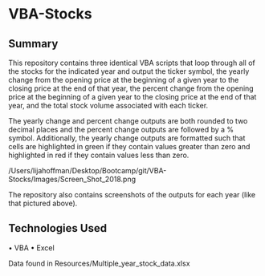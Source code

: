 # VBA-Stocks

## Summary

This repository contains three identical VBA scripts that loop through all of the stocks for the indicated year and output the ticker symbol, the yearly change from the opening price at the beginning of a given year to the closing price at the end of that year, the percent change from the opening price at the beginning of a given year to the closing price at the end of that year, and the total stock volume associated with each ticker. 

The yearly change and percent change outputs are both rounded to two decimal places and the percent change outputs are followed by a % symbol. Additionally, the yearly change outputs are formatted such that cells are highlighted in green if they contain values greater than zero and highlighted in red if they contain values less than zero. 


/Users/lijahoffman/Desktop/Bootcamp/git/VBA-Stocks/Images/Screen_Shot_2018.png


The repository also contains screenshots of the outputs for each year (like that pictured above). 


## Technologies Used
• VBA 
• Excel 



Data found in Resources/Multiple_year_stock_data.xlsx



